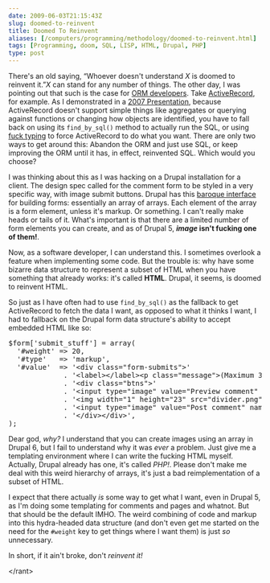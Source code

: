 ```yaml
--- 
date: 2009-06-03T21:15:43Z
slug: doomed-to-reinvent
title: Doomed To Reinvent
aliases: [/computers/programming/methodology/doomed-to-reinvent.html]
tags: [Programming, doom, SQL, LISP, HTML, Drupal, PHP]
type: post
---
```


<p>There's an old saying, “Whoever doesn't understand <em>X</em> is doomed to reinvent it.”<em>X</em> can stand for any number of things. The other day, I was pointing out that
  such is the case for <a href="/computers/databases/celko-at-yapc.html" title="Learn Mad Database Skillz at YAPC::NA 2009">ORM developers</a>. Take <a href="http://api.rubyonrails.org/classes/ActiveRecord/Base.html" title="Rails API: ActiveRecord::Base">ActiveRecord</a>, for example. As I demonstrated in a <a href="https://www.vimeo.com/4098876" title="Ruby on Rails for PostgreSQL Enthusiasts">2007 Presentation</a>, because ActiveRecord doesn't support simple things like aggregates or querying against functions or changing how objects are identified, you have to fall back on using its <code>find_by_sql()</code> method to actually run the SQL, or using <a href="/computers/programming/methodology/fuck-typing.html" title="Fuck Typing">fuck typing</a> to force ActiveRecord to do what you want. There are only two ways to get around this: Abandon the ORM and just use SQL, or keep improving the ORM until it has, in effect, reinvented SQL. Which would you choose?</p>

<p>I was thinking about this as I was hacking on a Drupal installation for a client. The design spec called for the comment form to be styled in a very specific way, with image submit buttons. Drupal has this <a href="http://api.drupal.org/api/file/developer/topics/forms_api.html/5" title="Forms API Quickstart Guide">baroque interface</a> for building forms: essentially an array of arrays. Each element of the array is a form element, unless it's markup. Or something. I can't really make heads or tails of it. What's important is that there are a limited number of form elements you can create, and as of Drupal 5, <strong><em>image</em> isn't fucking one of them!</strong>.</p>

<p>Now, as a software developer, I can understand this. I sometimes overlook a feature when implementing some code. But the trouble is: why have some bizarre data structure to represent a subset of HTML when you have something that already works: it's called <strong>HTML</strong>.  Drupal, it seems, is doomed to reinvent HTML.</p>

<p>So just as I have often had to use <code>find_by_sql()</code> as the fallback to get ActiveRecord to fetch the data I want, as opposed to what it thinks I want, I had to fallback on the Drupal form data structure's ability to accept embedded HTML like so:</p>

<pre>
$form[&#x0027;submit_stuff&#x0027;] = array(
  &#x0027;#weight&#x0027; =&gt; 20,
  &#x0027;#type&#x0027;   =&gt; &#x0027;markup&#x0027;,
  &#x0027;#value&#x0027;  =&gt; &#x0027;&lt;div class="form-submits"&gt;'
             . &#x0027;&lt;label&gt;&lt;/label&gt;&lt;p class="message"&gt;(Maximum 3000 characters)&lt;/p&gt;&#x0027;
             . &#x0027;&lt;div class="btns"&gt;&#x0027;
             . &#x0027;&lt;input type="image" value="Preview comment" name="op" src="preview.png" /&gt;&#x0027;
             . &#x0027;&lt;img width="1" height="23" src="divider.png" /&gt;&#x0027;
             . &#x0027;&lt;input type="image" value="Post comment" name="op" src="post.png" /&gt;&#x0027;
             . &#x0027;&lt;/div&gt;&lt;/div&gt;&#x0027;,
);
</pre>

<p>Dear god, <em>why?</em> I understand that you can create images using an array in Drupal 6, but I fail to understand why it was <em>ever</em> a problem. Just give me a templating environment where I can write the fucking HTML myself. Actually, Drupal already has one, it's called <em>PHP!</em>. Please don't make me deal with this weird hierarchy of arrays, it's just a bad reimplementation of a subset of HTML.</p>

<p>I expect that there actually <em>is</em> some way to get what I want, even in Drupal 5, as I'm doing some templating for comments and pages and whatnot. But that should be the default IMHO. The weird combining of code and markup into this hydra-headed data structure (and don't even get me started on the need for the <code>#weight</code> key to get things where I want them) is just <em>so</em> unnecessary.</p>

<p>In short, if it ain't broke, don't <em>reinvent it!</em></p>

<p>&lt;/rant&gt;</p>
